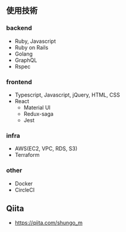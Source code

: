 ## 使用技術
### backend
- Ruby, Javascript
- Ruby on Rails
- Golang
- GraphQL
- Rspec
  
### frontend
- Typescript, Javascript, jQuery, HTML, CSS
- React
  - Material UI
  - Redux-saga
  - Jest

### infra
- AWS(EC2, VPC, RDS, S3)
- Terraform

### other
- Docker
- CircleCI

## Qiita
- https://qiita.com/shungo_m
